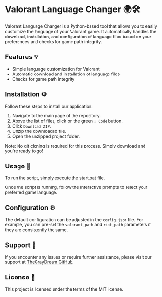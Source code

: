 # Valorant Language Changer 🌍🛠️

Valorant Language Changer is a Python-based tool that allows you to easily customize the language of your Valorant game. It automatically handles the download, installation, and configuration of language files based on your preferences and checks for game path integrity. 

## Features 💡

- Simple language customization for Valorant
- Automatic download and installation of language files
- Checks for game path integrity

## Installation ⚙️

Follow these steps to install our application:

1. Navigate to the main page of the repository.
2. Above the list of files, click on the green `↓ Code` button.
3. Click `Download ZIP`.
4. Unzip the downloaded file.
5. Open the unzipped project folder.

Note: No git cloning is required for this process. Simply download and you're ready to go!


## Usage 🚀

To run the script, simply execute the start.bat file.


Once the script is running, follow the interactive prompts to select your preferred game language.

## Configuration ⚙️

The default configuration can be adjusted in the `config.json` file. For example, you can pre-set the `valorant_path` and `riot_path` parameters if they are consistently the same.


## Support 🤝

If you encounter any issues or require further assistance, please visit our support at [TheGrayDream GitHub](https://dsc.gg/thegraydreamgithub).


## License 📝

This project is licensed under the terms of the MIT license.

